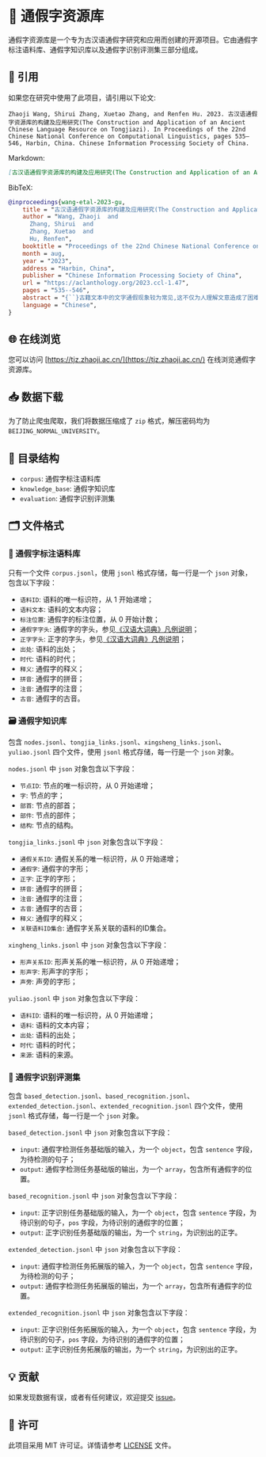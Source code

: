
# 📜 通假字资源库

通假字资源库是一个专为古汉语通假字研究和应用而创建的开源项目。它由通假字标注语料库、通假字知识库以及通假字识别评测集三部分组成。

## 📝 引用

如果您在研究中使用了此项目，请引用以下论文:

```
Zhaoji Wang, Shirui Zhang, Xuetao Zhang, and Renfen Hu. 2023. 古汉语通假字资源库的构建及应用研究(The Construction and Application of an Ancient Chinese Language Resource on Tongjiazi). In Proceedings of the 22nd Chinese National Conference on Computational Linguistics, pages 535–546, Harbin, China. Chinese Information Processing Society of China.
```

Markdown:

```markdown
[古汉语通假字资源库的构建及应用研究(The Construction and Application of an Ancient Chinese Language Resource on Tongjiazi)](https://aclanthology.org/2023.ccl-1.47) (Wang et al., CCL 2023)
```

BibTeX:

```bibtex
@inproceedings{wang-etal-2023-gu,
    title = "古汉语通假字资源库的构建及应用研究(The Construction and Application of an {A}ncient {C}hinese Language Resource on Tongjiazi)",
    author = "Wang, Zhaoji  and
      Zhang, Shirui  and
      Zhang, Xuetao  and
      Hu, Renfen",
    booktitle = "Proceedings of the 22nd Chinese National Conference on Computational Linguistics",
    month = aug,
    year = "2023",
    address = "Harbin, China",
    publisher = "Chinese Information Processing Society of China",
    url = "https://aclanthology.org/2023.ccl-1.47",
    pages = "535--546",
    abstract = "{``}古籍文本中的文字通假现象较为常见,这不仅为人理解文意造成了困难,也是古汉语信息处理面临的一项重要挑战。为了服务于通假字的人工判别和机器处理,本文构建并开源了一个多维度的通假字资源库,包括语料库、知识库和评测数据集三个子库。其中,语料库收录11000余条包含通假现象详细标注的语料;知识库以汉字为节点,通假和形声关系为边,从字音、字形、字义多个角度对通假字与正字的属性进行加工,共包含4185个字节点和8350对关联信息;评测数据集面向古汉语信息处理需求,支持通假字检测和正字识别两个子任务的评测,收录评测数据19678条。在此基础上,本文搭建了通假字自动识别的系列基线模型,并结合试验结果分析了影响通假字自动识别的因素与改进方法。进一步地,本文探讨了该资源库在古籍整理、人文研究和文言文教学中的应用。{''}",
    language = "Chinese",
}
```

## 🌐 在线浏览

您可以访问 [https://tjz.zhaoji.ac.cn/](https://tjz.zhaoji.ac.cn/) 在线浏览通假字资源库。

## 📥 数据下载

为了防止爬虫爬取，我们将数据压缩成了 `zip` 格式，解压密码均为 `BEIJING_NORMAL_UNIVERSITY`。

## 📂 目录结构

- `corpus`: 通假字标注语料库
- `knowledge_base`: 通假字知识库
- `evaluation`: 通假字识别评测集

## 🗂 文件格式

### 📖 通假字标注语料库

只有一个文件 `corpus.jsonl`，使用 `jsonl` 格式存储，每一行是一个 `json` 对象，包含以下字段：

- `语料ID`: 语料的唯一标识符，从 1 开始递增；
- `语料文本`: 语料的文本内容；
- `标注位置`: 通假字的标注位置，从 0 开始计数；
- `通假字字头`: 通假字的字头，参见[《汉语大词典》凡例说明](https://hd.cnki.net/kxhd/Introduce/HDFanLi)；
- `正字字头`: 正字的字头，参见[《汉语大词典》凡例说明](https://hd.cnki.net/kxhd/Introduce/HDFanLi)；
- `出处`: 语料的出处；
- `时代`: 语料的时代；
- `释义`: 通假字的释义；
- `拼音`: 通假字的拼音；
- `注音`: 通假字的注音；
- `古音`: 通假字的古音。

### 🗃️ 通假字知识库

包含 `nodes.jsonl`、`tongjia_links.jsonl`、`xingsheng_links.jsonl`、`yuliao.jsonl` 四个文件，使用 `jsonl` 格式存储，每一行是一个 `json` 对象。

`nodes.jsonl` 中 `json` 对象包含以下字段：

- `节点ID`: 节点的唯一标识符，从 0 开始递增；
- `字`: 节点的字；
- `部首`: 节点的部首；
- `部件`: 节点的部件；
- `结构`: 节点的结构。

`tongjia_links.jsonl` 中 `json` 对象包含以下字段：

- `通假关系ID`: 通假关系的唯一标识符，从 0 开始递增；
- `通假字`: 通假字的字形；
- `正字`: 正字的字形；
- `拼音`: 通假字的拼音；
- `注音`: 通假字的注音；
- `古音`: 通假字的古音；
- `释义`: 通假字的释义；
- `关联语料ID集合`: 通假字关系关联的语料的ID集合。

`xingheng_links.jsonl` 中 `json` 对象包含以下字段：

- `形声关系ID`: 形声关系的唯一标识符，从 0 开始递增；
- `形声字`: 形声字的字形；
- `声旁`: 声旁的字形；

`yuliao.jsonl` 中 `json` 对象包含以下字段：

- `语料ID`: 语料的唯一标识符，从 0 开始递增；
- `语料`: 语料的文本内容；
- `出处`: 语料的出处；
- `时代`: 语料的时代；
- `来源`: 语料的来源。

### 🎯 通假字识别评测集

包含 `based_detection.jsonl`、`based_recognition.jsonl`、`extended_detection.jsonl`、`extended_recognition.jsonl` 四个文件，使用 `jsonl` 格式存储，每一行是一个 `json` 对象。

`based_detection.jsonl` 中 `json` 对象包含以下字段：

- `input`: 通假字检测任务基础版的输入，为一个 `object`，包含 `sentence` 字段，为待检测的句子；
- `output`: 通假字检测任务基础版的输出，为一个 `array`，包含所有通假字的位置。

`based_recognition.jsonl` 中 `json` 对象包含以下字段：

- `input`: 正字识别任务基础版的输入，为一个 `object`，包含 `sentence` 字段，为待识别的句子，`pos` 字段，为待识别的通假字的位置；
- `output`: 正字识别任务基础版的输出，为一个 `string`，为识别出的正字。

`extended_detection.jsonl` 中 `json` 对象包含以下字段：

- `input`: 通假字检测任务拓展版的输入，为一个 `object`，包含 `sentence` 字段，为待检测的句子；
- `output`: 通假字检测任务拓展版的输出，为一个 `array`，包含所有通假字的位置。

`extended_recognition.jsonl` 中 `json` 对象包含以下字段：

- `input`: 正字识别任务拓展版的输入，为一个 `object`，包含 `sentence` 字段，为待识别的句子，`pos` 字段，为待识别的通假字的位置；
- `output`: 正字识别任务拓展版的输出，为一个 `string`，为识别出的正字。

## 💡 贡献

如果发现数据有误，或者有任何建议，欢迎提交 [issue](https://github.com/frederick-wang/tongjiazi-resources/issues)。

## 📄 许可

此项目采用 MIT 许可证。详情请参考 [LICENSE](./LICENSE) 文件。
